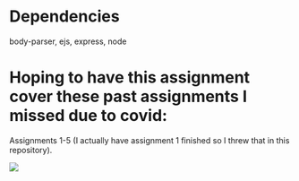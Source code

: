 # Dependencies
body-parser, ejs, express, node

# Hoping to have this assignment cover these past assignments I missed due to covid:
Assignments 1-5 (I actually have assignment 1 finished so I threw that in this repository).

![](https://i.imgur.com/PMrzpqn.gif)
